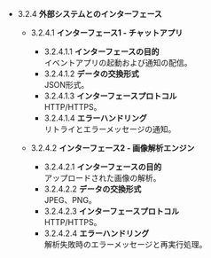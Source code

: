   - 3.2.4 **外部システムとのインターフェース**
    - 3.2.4.1 **インターフェース1 - チャットアプリ**
      - 3.2.4.1.1 **インターフェースの目的**  
          イベントアプリの起動および通知の配信。
      - 3.2.4.1.2 **データの交換形式**  
          JSON形式。
      - 3.2.4.1.3 **インターフェースプロトコル**  
          HTTP/HTTPS。
      - 3.2.4.1.4 **エラーハンドリング**  
          リトライとエラーメッセージの通知。

    - 3.2.4.2 **インターフェース2 - 画像解析エンジン**
      - 3.2.4.2.1 **インターフェースの目的**  
          アップロードされた画像の解析。
      - 3.2.4.2.2 **データの交換形式**  
          JPEG、PNG。
      - 3.2.4.2.3 **インターフェースプロトコル**  
          HTTP/HTTPS。
      - 3.2.4.2.4 **エラーハンドリング**  
          解析失敗時のエラーメッセージと再実行処理。